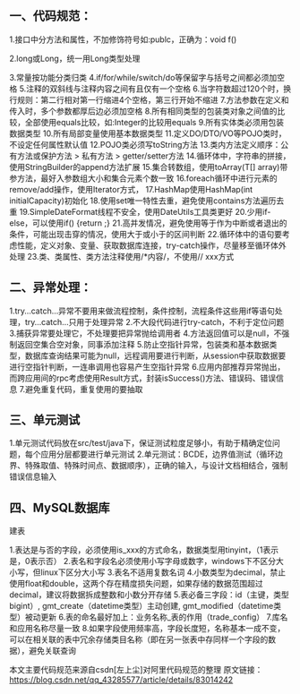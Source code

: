 ## 一、代码规范：

1.接口中分方法和属性，不加修饰符号如:publc，正确为：void f()

2.long或Long，统一用Long类型处理

3.常量按功能分类归类
4.if/for/while/switch/do等保留字与括号之间都必须加空格
5.注释的双斜线与注释内容之间有且仅有一个空格
6.当字符数超过120个时，换行规则：第二行相对第一行缩进4个空格，第三行开始不缩进
7.方法参数在定义和传入时，多个参数都厚后边必须加空格
8.所有相同类型的包装类对象之间值的比较，全部使用equals比较，如:Integer的比较用equals
9.所有实体类必须用包装数据类型
10.所有局部变量使用基本数据类型
11.定义DO/DTO/VO等POJO类时，不设定任何属性默认值
12.POJO类必须写toString方法
13.类内方法定义顺序：公有方法或保护方法 > 私有方法 > getter/setter方法
14.循环体中，字符串的拼接，使用StringBuilder的append方法扩展
15.集合转数组，使用toArray(T[] array)带参方法，最好入参数组大小和集合元素个数一致
16.foreach循环中进行元素的remove/add操作，使用Iterator方式，
17.HashMap使用HashMap(int initialCapacity)初始化
18.使用set唯一特性去重，避免使用contains方法遍历去重
19.SimpleDateFormat线程不安全，使用DateUtils工具类更好
20.少用if-else，可以使用if() {return ;}
21.高并发情况，避免使用等于作为中断或者退出的条件，可能出现击穿的情况，使用大于或小于的区间判断
22.循环体中的语句要考虑性能，定义对象、变量、获取数据库连接，try-catch操作，尽量移至循环体外处理
23.类、类属性、类方法注释使用/*内容/，不使用// xxx方式

## 二、异常处理：

1.try…catch…异常不要用来做流程控制，条件控制，流程条件这些用if等语句处理，try…catch…只用于处理异常
2.不大段代码进行try-catch，不利于定位问题
3.捕获异常要处理它，不处理要把异常抛给调用者
4.方法返回值可以是null，不强制返回空集合空对象，同事添加注释
5.防止空指针异常，包装类和基本数据类型，数据库查询结果可能为null，远程调用要进行判断，从session中获取数据要进行空指针判断，一连串调用也容易产生空指针异常
6.应用内部推荐异常抛出，而跨应用间的rpc考虑使用Result方式，封装isSuccess()方法、错误码、错误信息
7.避免重复代码，重复使用的要抽取

## 三、单元测试

1.单元测试代码放在src/test/java下，保证测试粒度足够小，有助于精确定位问题，每个应用分层都要进行单元测试
2.单元测试：BCDE，边界值测试（循环边界、特殊取值、特殊时间点、数据顺序），正确的输入，与设计文档相结合，强制错误信息输入

## 四、MySQL数据库
建表

1.表达是与否的字段，必须使用is_xxx的方式命名，数据类型用tinyint，（1表示是，0表示否）
2.表名和字段名必须使用小写字母或数字，windows下不区分大小写，但linux下区分大小写
3.表名不适用复数名词
4.小数类型为decimal，禁止使用float和double，这两个存在精度损失问题，如果存储的数据范围超过decimal，建议将数据拆成整数和小数分开存储
5.表必备三字段：id（主键，类型bigint）, gmt_create（datetime类型）主动创建, gmt_modified（datetime类型）被动更新
6.表的命名最好加上：业务名称_表的作用（trade_config）
7.库名和应用名称尽量一致
8.如果字段使用频率高，字段长度短，名称基本一成不变，可以在相关联的表中冗余存储类目名称（即在另一张表中存同样一个字段的数据），避免关联查询


本文主要代码规范来源自csdn[左上尘]对阿里代码规范的整理
原文链接：https://blog.csdn.net/qq_43285577/article/details/83014242
